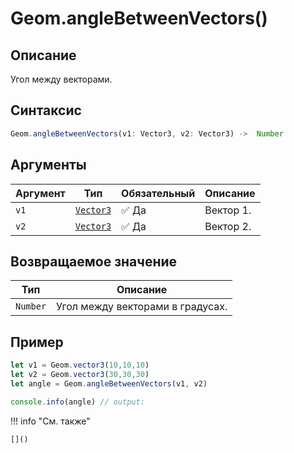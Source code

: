 # Geom.angleBetweenVectors()

## Описание
Угол между векторами.

## Синтаксис
```javascript
Geom.angleBetweenVectors(v1: Vector3, v2: Vector3) ->  Number
```

## Аргументы

| Аргумент | Тип      | Обязательный | Описание        |
|---------|----------|--------------|-----------------|
| `v1`    | [`Vector3`]()  | :white_check_mark: Да          | Вектор 1.        |
| `v2`    | [`Vector3`]()  | :white_check_mark: Да          | Вектор 2.        |

## Возвращаемое значение

| Тип     | Описание                                  |
|---------|-------------------------------------------|
| `Number`  | Угол между векторами в градусах.           |

## Пример
```javascript linenums="1"
let v1 = Geom.vector3(10,10,10)
let v2 = Geom.vector3(30,30,30)
let angle = Geom.angleBetweenVectors(v1, v2)

console.info(angle) // output:
```

!!! info "См. также"

    []()

